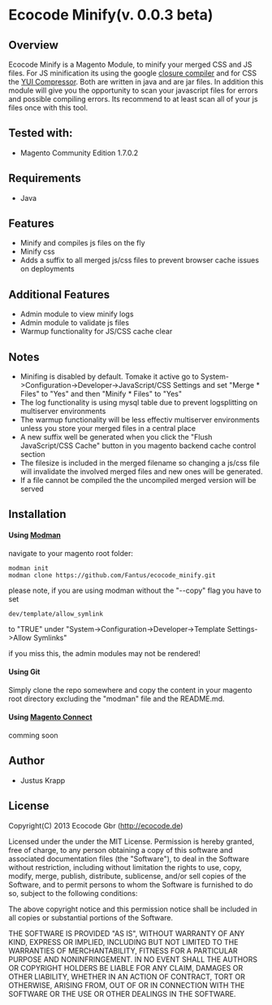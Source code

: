 Ecocode Minify(v. 0.0.3 beta)
=============

Overview
---------------

Ecocode Minify is a Magento Module, to minify your merged CSS and JS files.
For JS minification its using the google [closure compiler](http://closure-compiler.appspot.com/ "closure compiler") and
for CSS the [YUI Compressor](http://yui.github.com/yuicompressor/ "YUI Compressor"). Both are written in java and are jar files.
In addition this module will give you the opportunity to scan your javascript files for errors and
possible compiling errors. Its recommend to at least scan all of your js files once with this tool.

## Tested with:
* Magento Community Edition 1.7.0.2

## Requirements

* Java

## Features
* Minify and compiles js files on the fly
* Minify css
* Adds a suffix to all merged js/css files to prevent browser cache issues on deployments

## Additional Features

* Admin module to view minify logs
* Admin module to validate js files
* Warmup functionality for JS/CSS cache clear

## Notes

* Minifing is disabled by default. Tomake it active go to System->Configuration->Developer->JavaScript/CSS Settings and
	set "Merge * Files" to "Yes" and then "Minify * Files" to "Yes"
* The log functionality is using mysql table due to prevent logsplitting on multiserver environments
* The warmup functionality will be less effectiv multiserver environments unless you store your merged files in a central place
* A new suffix well be generated when you click the "Flush JavaScript/CSS Cache" button in you magento backend cache control section
* The filesize is included in the merged filename so changing a js/css file will invalidate the involved merged files and new ones will be generated.
* If a file cannot be compiled the the uncompiled merged version will be served

## Installation

#### Using [Modman](https://github.com/colinmollenhour/modman "Modman")

navigate to your magento root folder:

	modman init
	modman clone https://github.com/Fantus/ecocode_minify.git

please note, if you are using modman without the "--copy" flag you have to set 

	dev/template/allow_symlink

to "TRUE" under "System->Configuration->Developer->Template Settings->Allow Symlinks"

if you miss this, the admin modules may not be rendered! 

#### Using Git

Simply clone the repo somewhere and copy the content in your magento root directory excluding the "modman" file and the README.md.


#### Using [Magento Connect](http://www.magentocommerce.com/magento-connect/ "Magento Connect")

comming soon

## Author

* Justus Krapp


## License

Copyright(C) 2013 Ecocode Gbr (http://ecocode.de)

Licensed under the under the MIT License.
Permission is hereby granted, free of charge, to any person obtaining a copy of this software and associated documentation files (the "Software"), 
to deal in the Software without restriction, including without limitation the rights to use, copy, modify, merge, publish, distribute, sublicense, 
and/or sell copies of the Software, and to permit persons to whom the Software is furnished to do so, subject to the following conditions:

The above copyright notice and this permission notice shall be included in all copies or substantial portions of the Software.

THE SOFTWARE IS PROVIDED "AS IS", WITHOUT WARRANTY OF ANY KIND, EXPRESS OR IMPLIED, INCLUDING BUT NOT LIMITED TO THE WARRANTIES OF MERCHANTABILITY, 
FITNESS FOR A PARTICULAR PURPOSE AND NONINFRINGEMENT. IN NO EVENT SHALL THE AUTHORS OR COPYRIGHT HOLDERS BE LIABLE FOR ANY CLAIM, DAMAGES OR OTHER LIABILITY, 
WHETHER IN AN ACTION OF CONTRACT, TORT OR OTHERWISE, ARISING FROM, OUT OF OR IN CONNECTION WITH THE SOFTWARE OR THE USE OR OTHER DEALINGS IN THE SOFTWARE.